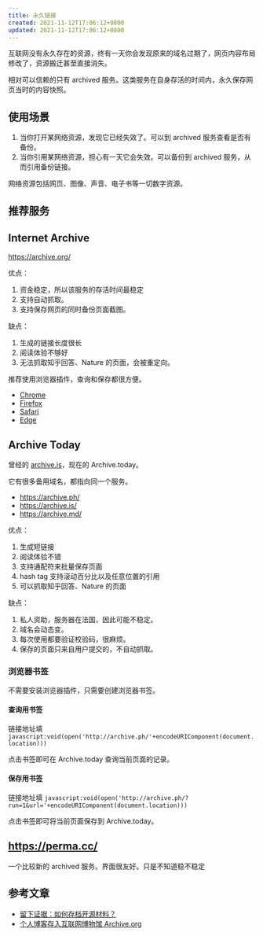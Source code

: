 ```yaml
---
title: 永久链接
created: 2021-11-12T17:06:12+0800
updated: 2021-11-12T17:06:12+0800
---
```



互联网没有永久存在的资源，终有一天你会发现原来的域名过期了，网页内容布局修改了，资源搬迁甚至直接消失。

相对可以信赖的只有 archived 服务。这类服务在自身存活的时间内，永久保存网页当时的内容快照。

## 使用场景

1. 当你打开某网络资源，发现它已经失效了。可以到 archived 服务查看是否有备份。
2. 当你引用某网络资源，担心有一天它会失效。可以备份到 archived 服务，从而引用备份链接。

网络资源包括网页、图像、声音、电子书等一切数字资源。

## 推荐服务

## Internet Archive

https://archive.org/

优点：

1. 资金稳定，所以该服务的存活时间最稳定
2. 支持自动抓取。
3. 支持保存网页的同时备份页面截图。

缺点：

1. 生成的链接长度很长
2. 阅读体验不够好
3. 无法抓取知乎回答、Nature 的页面，会被重定向。

推荐使用浏览器插件，查询和保存都很方便。

- [Chrome](https://chrome.google.com/webstore/detail/wayback-machine/fpnmgdkabkmnadcjpehmlllkndpkmiak)
- [Firefox](https://addons.mozilla.org/en-US/firefox/addon/wayback-machine_new/)
- [Safari](https://apps.apple.com/us/app/wayback-machine/id1472432422)
- [Edge](https://microsoftedge.microsoft.com/addons/detail/wayback-machine/kjmickeoogghaimmomagaghnogelpcpn)

## Archive Today

曾经的 [archive.is](https://www.wikiwand.com/zh/Archive.is)，现在的 Archive.today。

它有很多备用域名，都指向同一个服务。

- https://archive.ph/
- https://archive.is/
- https://archive.md/

优点：

1. 生成短链接
2. 阅读体验不错
3. 支持通配符来批量保存页面
4. hash tag 支持滚动百分比以及任意位置的引用
5. 可以抓取知乎回答、Nature 的页面

缺点：

1. 私人资助，服务器在法国，因此可能不稳定。
2. 域名会动态变。
3. 每次使用都要验证校验码，很麻烦。
4. 保存的页面只来自用户提交的，不自动抓取。

### 浏览器书签

不需要安装浏览器插件，只需要创建浏览器书签。

#### 查询用书签

链接地址填 `javascript:void(open('http://archive.ph/'+encodeURIComponent(document.location)))`

点击书签即可在 Archive.today 查询当前页面的记录。

#### 保存用书签

链接地址填 `javascript:void(open('http://archive.ph/?run=1&url='+encodeURIComponent(document.location)))`

点击书签即可将当前页面保存到 Archive.today。

## https://perma.cc/

一个比较新的 archived 服务。界面很友好。只是不知道稳不稳定

## 参考文章

- [留下证据：如何存档开源材料？](https://archive.ph/yuVm7)
- [个人博客存入互联网博物馆 Archive.org](https://archive.ph/9fgTy)
